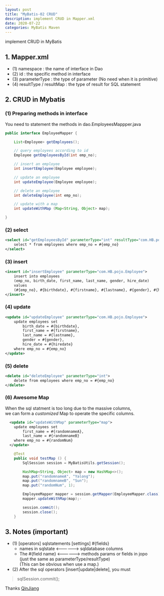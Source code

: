 ```yaml
---
layout: post
title: "MyBatis-02 CRUD"
description: implement CRUD in Mapper.xml
date: 2020-07-22
categories: MyBatis Maven
---
```

implement CRUD in MyBatis

## 1. Mapper.xml

- (1) namespace : the name of interface in Dao
- (2) id : the specific method in interface
- (3) parameterType : the type of parameter (No need when it is primitive)
- (4) resultType / resultMap : the type of result for SQL statement

## 2. CRUD in Mybatis

### (1) Preparing methods in interface

You need to statement the methods in dao.EmployeesMappper.java
````java
public interface EmployeeMapper {

    List<Employee> getEmployees();

    // query employees according to id
    Employee getEmployeesById(int emp_no);

    // insert an employee
    int insertEmployee(Employee employee);

    // update an employee
    int updateEmployee(Employee employee);

    // delete an employee
    int deleteEmployee(int emp_no);

    // update with a map
    int updateWithMap (Map<String, Object> map);

}
````

### (2) select

`````xml
<select id="getEmployeesById" parameterType="int" resultType="com.HB.pojo.Employee">
    select * from employees where emp_no = #{emp_no}
</select>
`````

### (3) insert

````xml
<insert id="insertEmployee" parameterType="com.HB.pojo.Employee">
    insert into employees
    (emp_no, birth_date, first_name, last_name, gender, hire_date)
    values
    (#{emp_no}, #{birthdate}, #{firstname}, #{lastname}, #{gender}, #{hiredate})
</insert>
````

### (4) update

```xml
<update id="updateEmployee" parameterType="com.HB.pojo.Employee">
    update employees set
        birth_date = #{birthdate},
        first_name = #{firstname},
        last_name = #{lastname},
        gender = #{gender},
        hire_date = #{hiredate}
    where emp_no = #{emp_no}
</update>
```

### (5) delete

```xml
<delete id="deleteEmployee" parameterType="int">
    delete from employees where emp_no = #{emp_no}
</delete>
```

### (6) Awesome Map

When the sql statment is too long due to the massive columns,  
we can form a _customized_ Map to operate the specific columns.

```xml
  <update id="updateWithMap" parameterType="map">
    update employees set
        first_name = #{randomnameA},
        last_name = #{randomnameB}
    where emp_no = #{randomNum}
  </update>
```

```java
    @Test
    public void testMap () {
        SqlSession session = MyBatisUtils.getSession();

        HashMap<String, Object> map = new HashMap<>();
        map.put("randomnameA", "Yalong");
        map.put("randomnameB", "Sun");
        map.put("randomNum", 1);

        EmployeeMapper mapper = session.getMapper(EmployeeMapper.class);
        mapper.updateWithMap(map);-

        session.commit();
        session.close();
    }
```

## 3. Notes (important)

- (1) [operators] sqlstatements [settings] #{fields}
    - names in sqlstate <------> sqldatabase columns
    - The #{field name} <------> methods params or fields in jopo  
        (just the same as parameterType/resultType)  
        (This can be obvious when use a map.)
- (2) After the sql operators [insert|update|delete], you must
> sqlSession.commit();

Thanks [QinJiang](https://space.bilibili.com/95256449?spm_id_from=333.788.b_765f7570696e666f.2)
